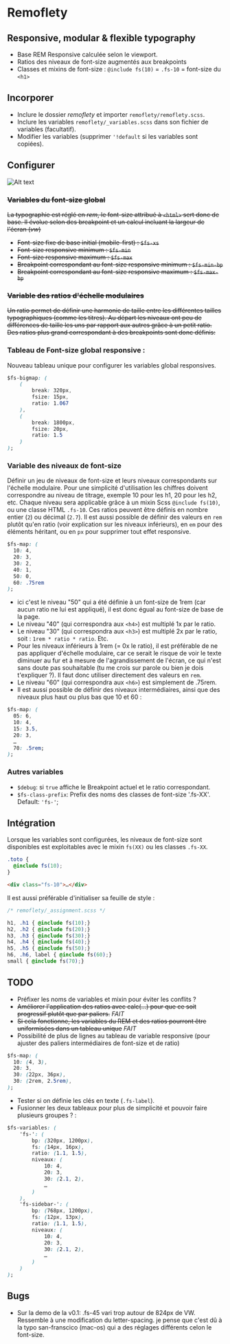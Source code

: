 # Remoflety

## Responsive, modular & flexible typography

- Base REM Responsive calculée selon le viewport.
- Ratios des niveaux de font-size augmentés aux breakpoints
- Classes et mixins de font-size : `@include fs(10)` = `.fs-10` = font-size du `<h1>`

## Incorporer

- Inclure le dossier *remoflety* et importer `remoflety/remoflety.scss`.
- Inclure les variables `remoflety/_variables.scss` dans son fichier de variables (facultatif).
- Modifier les variables (supprimer `'!default` si les variables sont copiées).

## Configurer

![Alt text](https://www.smashingmagazine.com/wp-content/uploads/2016/05/advanced-calc-800-opt.png "Optional title")



### ~~Variables du font-size global~~
~~La typographie est réglé en *rem*, le font-size attribué à `<html>` sert donc de base. Il évolue selon des breakpoint et un calcul incluant la largeur de l'écran (*vw*)~~
- ~~Font-size fixe de base initial (mobile-first) : `$fs-xs`~~
- ~~Font-size responsive minimum : `$fs-min`~~
- ~~Font-size responsive maximum : `$fs-max`~~
- ~~Breakpoint correspondant au font-size responsive minimum : `$fs-min-bp`~~
- ~~Breakpoint correspondant au font-size responsive maximum : `$fs-max-bp`~~

### ~~Variable des ratios d'échelle modulaires~~
~~Un ratio permet de définir une harmonie de taille entre les différentes tailles typographiques (comme les titres).
Au départ les niveaux ont peu de différences de taille les uns par rapport aux autres grâce à un petit ratio. Des ratios plus grand correspondant à des breakpoints sont donc définis:~~


### Tableau de Font-size global responsive :
Nouveau tableau unique pour configurer les variables global responsives.
```css
$fs-bigmap: (
    (
        break: 320px,
        fsize: 15px,
        ratio: 1.067
    ),
    (
        break: 1800px,
        fsize: 20px,
        ratio: 1.5
    )
);
```

### Variable des niveaux de font-size

Définir un jeu de niveaux de font-size et leurs niveaux correspondants sur l'échelle modulaire. Pour une simplicité d'utilisation les chiffres doivent correspondre au niveau de titrage, exemple 10 pour les h1, 20 pour les h2, etc. Chaque niveau sera applicable grâce à un mixin Scss `@include fs(10)`, ou une classe HTML `.fs-10`.
Ces ratios peuvent être définis en nombre entier (`2`) ou décimal (`2.7`).
Il est aussi possible de définir des valeurs en `rem` plutôt qu'en ratio (voir explication sur les niveaux inférieurs), en `em` pour des éléments héritant, ou en `px` pour supprimer tout effet responsive.

```css
$fs-map: (
  10: 4,
  20: 3,
  30: 2,
  40: 1,
  50: 0,
  60: .75rem
);
```

- ici c'est le niveau "50" qui a été définie à un font-size de 1rem (car aucun ratio ne lui est appliqué), il est donc égual au font-size de base de la page.
- Le niveau "40" (qui correspondra aux `<h4>`) est multiplé 1x par le ratio.
- Le niveau "30" (qui correspondra aux `<h3>`) est multiplé 2x par le ratio, soit : `1rem * ratio * ratio`. Etc.
- Pour les niveaux inférieurs à 1rem (= 0x le ratio), il est préférable de ne pas appliquer d'échelle modulaire, car ce serait le risque de voir le texte diminuer au fur et à mesure de l'agrandissement de l'écran, ce qui n'est sans doute pas souhaitable (tu me crois sur parole ou bien je dois t'expliquer ?). Il faut donc utiliser directement des valeurs en `rem`.
- Le niveau "60" (qui correspondra aux `<h6>`) est simplement de .75rem.
- Il est aussi possible de définir des niveaux intermédiaires, ainsi que des niveaux plus haut ou plus bas que 10 et 60 :

```css
$fs-map: (
  05: 6,
  10: 4,
  15: 3.5,
  20: 3,
  …
  70: .5rem;
);
```

### Autres variables

- `$debug`: si `true` affiche le Breakpoint actuel et le ratio correspondant.
- `$fs-class-prefix`: Prefix des noms des classes de font-size '.fs-XX'. Default: `'fs-'`;


## Intégration

Lorsque les variables sont configurées, les niveaux de font-size sont disponibles est exploitables avec le mixin `fs(XX)` ou les classes `.fs-XX`.

```scss
.toto {
  @include fs(10);
}
```

```html
<div class="fs-10">…</div>
```

Il est aussi préférable d'initialiser sa feuille de style :

```css
/* remoflety/_assignment.scss */

h1, .h1 { @include fs(10);}
h2, .h2 { @include fs(20);}
h3, .h3 { @include fs(30);}
h4, .h4 { @include fs(40);}
h5, .h5 { @include fs(50);}
h6, .h6, label { @include fs(60);}
small { @include fs(70);}
```

## TODO

- Préfixer les noms de variables et mixin pour éviter les conflits ?
- ~~Améliorer l'application des ratios avec calc(…) pour que ce soit progressif plutôt que par paliers.~~ *FAIT*
- ~~Si cela fonctionne, les variables du REM et des ratios pourront être uniformisées dans un tableau unique~~ *FAIT*
- Possibilité de plus de lignes au tableau de variable responsive (pour ajuster des paliers intermédiaires de font-size et de ratio)
```css
$fs-map: (
  10: (4, 3),
  20: 3,
  30: (22px, 36px),
  30: (2rem, 2.5rem),
);
```
- Tester si on définie les clés en texte (`.fs-label`).
- Fusionner les deux tableaux pour plus de simplicité et pouvoir faire plusieurs groupes ? :

```css
$fs-variables: (
    'fs-': (
        bp: (320px, 1200px),
        fs: (14px, 16px),
        ratio: (1.1, 1.5),
        niveaux: (
            10: 4,
            20: 3,
            30: (2.1, 2),
            …
        )
    ),
    'fs-sidebar-': (
        bp: (768px, 1200px),
        fs: (12px, 13px),
        ratio: (1.1, 1.5),
        niveaux: (
            10: 4,
            20: 3,
            30: (2.1, 2),
            …
        )
    )
);
```

## Bugs
- Sur la demo de la v0.1: .fs-45 vari trop autour de 824px de VW. Ressemble à une modification du letter-spacing. je pense que c'est dû à la typo san-franscico (mac-os) qui a des réglages différents celon le font-size.
